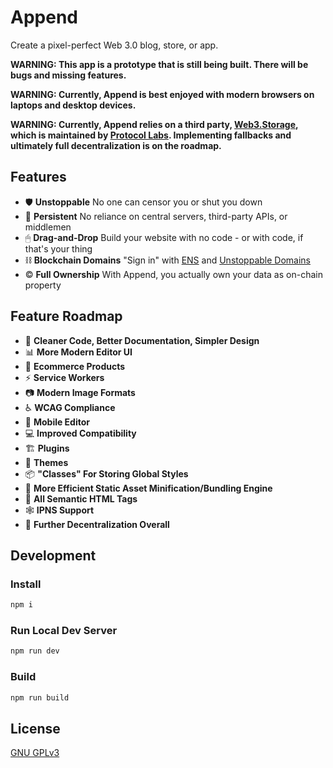 # Append

Create a pixel-perfect Web 3.0 blog, store, or app.

**WARNING: This app is a prototype that is still being built. There will be bugs and missing features.**

**WARNING: Currently, Append is best enjoyed with modern browsers on laptops and desktop devices.**

**WARNING: Currently, Append relies on a third party, [Web3.Storage](https://web3.storage), which is maintained by [Protocol Labs](https://protocol.ai). Implementing fallbacks and ultimately full decentralization is on the roadmap.**

## Features

- 🛡 **Unstoppable** No one can censor you or shut you down
- 💾 **Persistent** No reliance on central servers, third-party APIs, or middlemen
- 🖱 **Drag-and-Drop** Build your website with no code - or with code, if that's your thing
- ⛓ **Blockchain Domains** "Sign in" with [ENS](https://ens.domains/) and [Unstoppable Domains](https://unstoppabledomains.com/)
- © **Full Ownership** With Append, you actually own your data as on-chain property

## Feature Roadmap

- 🧼 **Cleaner Code, Better Documentation, Simpler Design**
- 📊 **More Modern Editor UI**
- 🛒 **Ecommerce Products**
- ⚡ **Service Workers**
- 📷 **Modern Image Formats**
- ♿ **WCAG Compliance**
- 📱 **Mobile Editor**
- 💻 **Improved Compatibility**
- 🏗 **Plugins**
- 🎨 **Themes**
- 📦 **"Classes" For Storing Global Styles**
- 🚂 **More Efficient Static Asset Minification/Bundling Engine**
- 📄 **All Semantic HTML Tags**
- 🕸 **IPNS Support**
- 📶 **Further Decentralization Overall**

## Development

### Install

```bash
npm i
```
### Run Local Dev Server

```bash
npm run dev
```

### Build

```bash
npm run build
```

## License

[GNU GPLv3](https://www.gnu.org/licenses/gpl-3.0.html)
